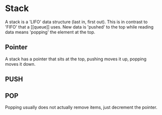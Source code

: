 # Stack

A stack is a 'LIFO' data structure (last in, first out). This is in contrast to 
'FIFO' that a [[queue]] uses. New data is 'pushed' to the top while reading data
means 'popping' the element at the top.

## Pointer

A stack has a pointer that sits at the top, pushing moves it up, popping moves it 
down. 

## PUSH



## POP

Popping usually does not actually remove items, just decrement the pointer. 
